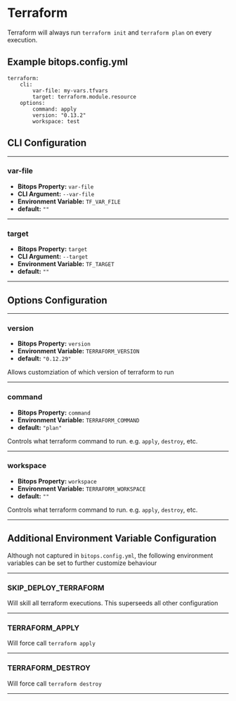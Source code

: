 # Terraform
Terraform will always run `terraform init` and `terraform plan` on every execution.

## Example bitops.config.yml
```
terraform:
    cli:
        var-file: my-vars.tfvars
        target: terraform.module.resource
    options:
        command: apply
        version: "0.13.2"
        workspace: test
```

## CLI Configuration

-------------------
### var-file
* **Bitops Property:** `var-file`
* **CLI Argument:** `--var-file`
* **Environment Variable:** `TF_VAR_FILE`
* **default:** `""`
-------------------
### target
* **Bitops Property:** `target`
* **CLI Argument:** `--target`
* **Environment Variable:** `TF_TARGET`
* **default:** `""`
-------------------

## Options Configuration

-------------------
### version
* **Bitops Property:** `version`
* **Environment Variable:** `TERRAFORM_VERSION`
* **default:** `"0.12.29"`

Allows customziation of which version of terraform to run

-------------------
### command
* **Bitops Property:** `command`
* **Environment Variable:** `TERRAFORM_COMMAND`
* **default:** `"plan"`

Controls what terraform command to run. e.g. `apply`, `destroy`, etc.

-------------------
### workspace
* **Bitops Property:** `workspace`
* **Environment Variable:** `TERRAFORM_WORKSPACE`
* **default:** `""`

Controls what terraform command to run. e.g. `apply`, `destroy`, etc.

-------------------

## Additional Environment Variable Configuration
Although not captured in `bitops.config.yml`, the following environment variables can be set to further customize behaviour

-------------------
### SKIP_DEPLOY_TERRAFORM
Will skill all terraform executions. This superseeds all other configuration

-------------------
### TERRAFORM_APPLY
Will force call `terraform apply`

-------------------
### TERRAFORM_DESTROY
Will force call `terraform destroy`

-------------------
